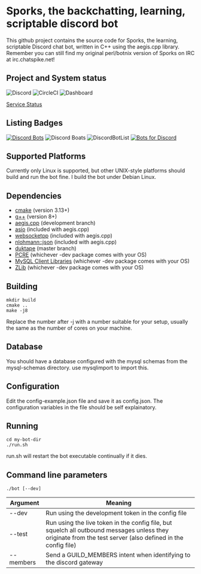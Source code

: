 # Sporks, the backchatting, learning, scriptable discord bot
This github project contains the source code for Sporks, the learning, scriptable Discord chat bot, written in C++ using the aegis.cpp library.
Remember you can still find my original perl/botnix version of Sporks on IRC at irc.chatspike.net!

## Project and System status

![Discord](https://img.shields.io/discord/537746810471448576?label=discord) ![CircleCI](https://img.shields.io/circleci/build/github/brainboxdotcc/sporks/master) ![Dashboard](https://img.shields.io/website?down_color=red&label=dashboard&url=https%3A%2F%2Fsporks.gg)

[Service Status](https://status.sporks.gg)

## Listing Badges

[![Discord Bots](https://top.gg/api/widget/630730262765895680.svg)](https://top.gg/bot/630730262765895680)
![Discord Boats](https://discord.boats/api/widget/630730262765895680) 
![DiscordBotList](https://discordbotlist.com/bots/630730262765895680/widget) [![Bots for Discord](https://botsfordiscord.com/api/bot/630730262765895680/widget)](https://botsfordiscord.com/bots/630730262765895680)

## Supported Platforms

Currently only Linux is supported, but other UNIX-style platforms should build and run the bot fine. I build the bot under Debian Linux.

## Dependencies

* [cmake](https://cmake.org/) (version 3.13+)
* [g++](https://gcc.gnu.org) (version 8+)
* [aegis.cpp](https://github.com/zeroxs/aegis.cpp) (development branch)
* [asio](https://think-async.com/Asio/) (included with aegis.cpp)
* [websocketpp](https://github.com/zaphoyd/websocketpp) (included with aegis.cpp)
* [nlohmann::json](https://github.com/nlohmann/json) (included with aegis.cpp)
* [duktape](https://github.com/svaarala/duktape) (master branch)
* [PCRE](https://www.pcre.org/) (whichever -dev package comes with your OS)
* [MySQL Client Libraries](https://dev.mysql.com/downloads/c-api/) (whichever -dev package comes with your OS)
* [ZLib](https://www.zlib.net/) (whichever -dev package comes with your OS)
 
## Building

    mkdir build
    cmake ..
    make -j8
    
Replace the number after -j with a number suitable for your setup, usually the same as the number of cores on your machine.

## Database

You should have a database configured with the mysql schemas from the mysql-schemas directory. use mysqlimport to import this.

## Configuration

Edit the config-example.json file and save it as config.json. The configuration variables in the file should be self explainatory.

## Running

    cd my-bot-dir
    ./run.sh

run.sh will restart the bot executable continually if it dies. 

## Command line parameters

    ./bot [--dev]

| Argument        | Meaning                                                |
| --------------- |------------------------------------------------------- |
| --dev           | Run using the development token in the config file     |
| --test          | Run using the live token in the config file, but squelch all outbound messages unless they originate from the test server (also defined in the config file)  |
| --members       | Send a GUILD_MEMBERS intent when identifying to the discord gateway |
